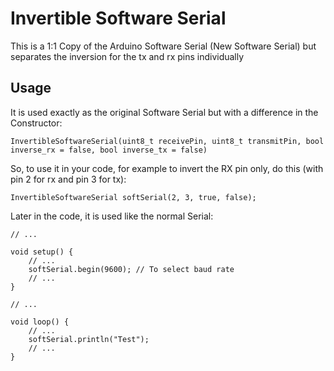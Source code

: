 # Invertible Software Serial

This is a 1:1 Copy of the Arduino Software Serial (New Software Serial) but separates the inversion for the tx and rx pins individually

## Usage

It is used exactly as the original Software Serial but with a difference in the Constructor:

    InvertibleSoftwareSerial(uint8_t receivePin, uint8_t transmitPin, bool inverse_rx = false, bool inverse_tx = false)

So, to use it in your code, for example to invert the RX pin only, do this (with pin 2 for rx and pin 3 for tx):

    InvertibleSoftwareSerial softSerial(2, 3, true, false);

Later in the code, it is used like the normal Serial:

    // ...
    
    void setup() {
        // ...
        softSerial.begin(9600); // To select baud rate
        // ...
    }

    // ...

    void loop() {
        // ...
        softSerial.println("Test");
        // ...
    }

